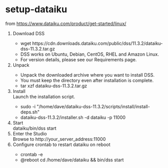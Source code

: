 # setup-dataiku

from https://www.dataiku.com/product/get-started/linux/

<ol>
  
  <li>Download DSS</li>
  <ul>
    <li>wget https://cdn.downloads.dataiku.com/public/dss/11.3.2/dataiku-dss-11.3.2.tar.gz</li>
    <li>DSS works on Ubuntu, Debian, CentOS, RHEL and Amazon Linux.</li>
    <li>For version details, please see our Requirements page.</li>
  </ul>
  
  <li>Unpack</li>
  <ul>
    <li>Unpack the downloaded archive where you want to install DSS.</li>
    <li>You must keep the directory even after installation is complete.</li>
    <li>tar xzf dataiku-dss-11.3.2.tar.gz</li>
  </ul>

  <li>Install</li>
  Launch the installation script.
  <ul>
  <li>sudo -i "/home/dave/dataiku-dss-11.3.2/scripts/install/install-deps.sh"</li>
  <li>dataiku-dss-11.3.2/installer.sh -d dataiku -p 11000</li>
  </ul>

  <li>Start</li>
  dataiku/bin/dss start

  <li>Enter the Studio</li>
  Browse to http://your_server_address:11000

  <li>Configure crontab to restart dataiku on reboot</li>
  <ul>
    <li>crontab -e</li>
    <li>@reboot cd /home/dave/dataiku && bin/dss start</li>
  </ul>

</ol>
